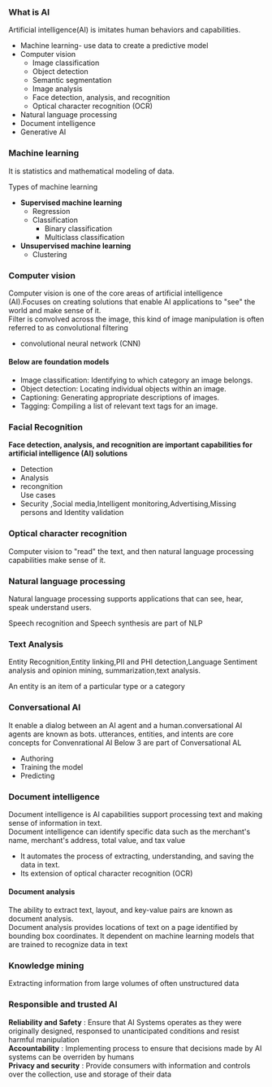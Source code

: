 ### What is AI
Artificial intelligence(AI) is imitates human behaviors and capabilities.  
* Machine learning-  use data to create a predictive model 
* Computer vision
  * Image classification
  * Object detection
  * Semantic segmentation
  * Image analysis
  * Face detection, analysis, and recognition
  * Optical character recognition (OCR)
* Natural language processing
* Document intelligence
* Generative AI

### Machine learning
It is statistics and mathematical modeling of data.

Types of machine learning
* **Supervised machine learning**
  * Regression
  * Classification
     * Binary classification
     * Multiclass classification
* **Unsupervised machine learning**
  *  Clustering
 
### Computer vision
Computer vision is one of the core areas of artificial intelligence (AI).Focuses on creating solutions that enable AI applications to "see" the world and make sense of it.  
Filter is convolved across the image, this kind of image manipulation is often referred to as convolutional filtering
* convolutional neural network (CNN)  
#### Below are foundation models
* Image classification: Identifying to which category an image belongs.
* Object detection: Locating individual objects within an image.
* Captioning: Generating appropriate descriptions of images.
* Tagging: Compiling a list of relevant text tags for an image.

### Facial Recognition

 **Face detection, analysis, and recognition are important capabilities for artificial intelligence (AI) solutions**
 * Detection
 * Analysis
 * recongnition  
 Use cases
 * Security ,Social media,Intelligent monitoring,Advertising,Missing persons and Identity validation  
### Optical character recognition
Computer vision to "read" the text, and then natural language processing capabilities make sense of it.

### Natural language processing
Natural language processing supports applications that can see, hear, speak understand users.  

Speech recognition and Speech synthesis are part  of NLP

### Text Analysis
Entity Recognition,Entity linking,PII and PHI detection,Language Sentiment analysis and opinion mining,
summarization,text analysis.

An entity is an item of a particular type or a category

### Conversational AI 
It enable a dialog between an AI agent and a human.conversational AI agents are known as bots. utterances, entities, and intents are core concepts for Convenrational AI
Below 3 are part of Conversational AL
* Authoring
* Training the model
* Predicting

### Document intelligence
Document intelligence is AI capabilities  support processing text and making sense of information in text.      
Document intelligence can identify specific data such as the merchant's name, merchant's address, total value, and tax value
* It automates the process of extracting, understanding, and saving the data in text.
* Its extension of optical character recognition (OCR)
#### Document analysis
The ability to extract text, layout, and key-value pairs are known as document analysis.    
Document analysis provides locations of text on a page identified by bounding box coordinates.
It dependent on machine learning models that are trained to recognize data in text


### Knowledge mining
Extracting information from large volumes of often unstructured data

### Responsible and trusted AI 

**Reliability and Safety** : Ensure that AI Systems operates as they were originally designed, responsed to unanticipated conditions and resist harmful manipulation   
**Accountability**  : Implementing process to ensure that decisions made by AI systems can be overriden by humans  
**Privacy and security** : Provide consumers with information and controls over the collection, use and storage of their data 



